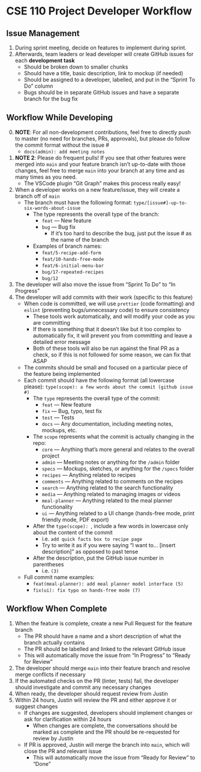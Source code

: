 # CSE 110 Project Developer Workflow
## Issue Management
1. During sprint meeting, decide on features to implement during sprint.
2. Afterwards, team leaders or lead developer will create GitHub issues for each **development task**
	* Should be broken down to smaller chunks
	* Should have a title, basic description, link to mockup (if needed)
	* Should be assigned to a developer, labelled, and put in the “Sprint To Do” column
	* Bugs should be in separate GitHub issues and have a separate branch for the bug fix

## Workflow While Developing
0. __NOTE__: For all non-development contributions, feel free to directly push to master (no need for branches, PRs, approvals), but please do follow the commit format without the issue #
   * `docs(admin): add meeting notes`
1. __NOTE 2__: Please do frequent pulls! If you see that other features were merged into `main` and your feature branch isn’t up-to-date with those changes, feel free to merge `main` into your branch at any time and as many times as you need.
	* The VSCode plugin “Git Graph” makes this process really easy!
2. When a developer works on a new feature/issue, they will create a branch off of `main` 
	* The branch must have the following format: `type/[issue#]-up-to-six-words-about-issue`
		* The type represents the overall type of the branch:
			* `feat` — New feature
			* `bug` — Bug fix
				* If it’s too hard to describe the bug, just put the issue # as the name of the branch
		* Examples of branch names:
			* `feat/5-recipe-add-form`
			* `feat/10-hands-free-mode`
			* `feat/6-initial-menu-bar`
			* `bug/17-repeated-recipes`
			* `bug/12`
3. The developer will also move the issue from “Sprint To Do” to “In Progress”
4. The developer will add commits with their work (specific to this feature)
	* When code is committed, we will use `prettier` (code formatting) and `eslint` (preventing bugs/unnecessary code) to ensure consistency
		* These tools work automatically, and will modify your code as you are committing
		* If there is something that it doesn’t like but it too complex to automatically fix, it will prevent you from committing and leave a detailed error message
		* Both of these tools will also be run against the final PR as a check, so if this is not followed for some reason, we can fix that ASAP
	* The commits should be small and focused on a particular piece of the feature being implemented
	* Each commit should have the following format (all lowercase please):
`type(scope): a few words about the commit (github issue #)`
		* The `type` represents the overall type of the commit:
			* `feat` — New feature
			* `fix` — Bug, typo, test fix
			* `test` — Tests
			* `docs` — Any documentation, including meeting notes, mockups, etc.
		* The `scope` represents what the commit is actually changing in the repo:
			* `core` — Anything that’s more general and relates to the overall project
			* `admin` — Meeting notes or anything for the `/admin` folder
			* `specs` — Mockups, sketches, or anything for the `/specs` folder
			* `recipes` — Anything related to recipes
			* `comments` — Anything related to comments on the recipes
			* `search` — Anything related to the search functionality
			* `media` — Anything related to managing images or videos
			* `meal-planner` — Anything related to the meal planner functionality
			* `ui` — Anything related to a UI change (hands-free mode, print friendly mode, PDF export)
		* After the `type(scope): `, include a few words in lowercase only about the content of the commit
			* i.e. `add quick facts box to recipe page`
			* Try to write it as if you were saying “I want to… [insert description]” as opposed to past tense
		* After the description, put the GitHub issue number in parentheses
			* i.e. `(3)`
	* Full commit name examples:
		* `feat(meal-planner): add meal planner model interface (5)`
		* `fix(ui): fix typo on hands-free mode (7)`

## Workflow When Complete
1. When the feature is complete, create a new Pull Request for the feature branch
	* The PR should have a name and a short description of what the branch actually contains
	* The PR should be labelled and linked to the relevant GitHub issue
	* This will automatically move the issue from “In Progress” to “Ready for Review”
2. The developer should merge `main` into their feature branch and resolve merge conflicts if necessary
3. If the automated checks on the PR (linter, tests) fail, the developer should investigate and commit any necessary changes
4. When ready, the developer should request review from Justin
5. Within 24 hours, Justin will review the PR and either approve it or suggest changes
	* If changes are suggested, developers should implement changes or ask for clarification within 24 hours
		* When changes are complete, the conversations should be marked as complete and the PR should be re-requested for review by Justin
	* If PR is approved, Justin will merge the branch into `main`, which will close the PR and relevant issue
		* This will automatically move the issue from “Ready for Review” to “Done”




## 
